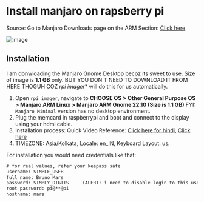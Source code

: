 # Install manjaro on rapsberry pi

Source: Go to Manjaro Downloads page on the ARM Section: [Click here](https://manjaro.org/download/)

![image](https://user-images.githubusercontent.com/31458531/205431670-0d164adc-8f69-4ec4-938e-05923fbc7767.png)

## Installation

I am donwloading the Manjaro Gnome Desktop becoz its sweet to use. Size of image is **1.1 GB** only. BUT YOU DON'T NEED TO DOWNLOAD IT FROM HERE THOGUH COZ *rpi imager** will do this for us automatically.

1. Open `rpi imager`, navigate to **CHOOSE OS > Other General Purpose OS > Manjaro ARM Linux > Manjaro ARM Gnome 22.10 (Size is 1.1 GB)** FYI: `Manjaro Minimal` version has no desktop environment.
2. Plug the memcard in raspberrypi and boot and connect to the display using your hdmi cable.
3. Installation process: Quick Video Reference: [Click here for hindi](https://www.youtube.com/watch?v=tx7gvBcr5A4), [Click here](https://youtu.be/ozAWczLqsB4)
4. TIMEZONE: Asia/Kolkata, Locale: en_IN, Keyboard Layout: us.

For installation you would need credentials like that:

```txt
# for real values, refer your keepass safe
username: SIMPLE_USER
full name: Bruno Mars
password: SIMPLY_DIGITS		(ALERT: i need to disable login to this user by ssh or by other computer for better security thogh)
root password: pi@**@pi
hostname: mars
```
